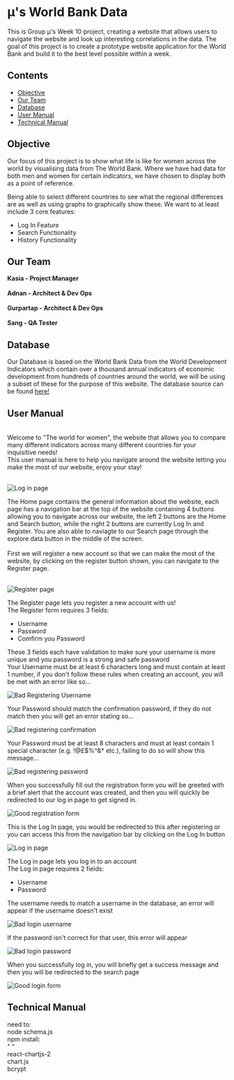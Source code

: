 # μ's World Bank Data

This is Group μ's Week 10 project, creating a website that allows users to navigate the website and look up interesting correlations in the data. 
The goal of this project is to create a prototype website application for the World Bank and build it to the best level possible within a week. 


## Contents

 - [Objective](#Objective)
 - [Our Team](#Our-Team)
 - [Database](#Database)
 - [User Manual](#User-Manual)
 - [Technical Manual](#Technical-Manual)


## Objective

Our focus of this project is to show what life is like for women across the world by visualising data from The World Bank. Where we have had data for both men and women for certain indicators, we have chosen to display both as a point of reference. 

Being able to select different countries to see what the regional differences are as well as using graphs to graphically show these. 
We want to at least include 3 core features:
 - Log In Feature
 - Search Functionality
 - History Functionality

## Our Team

**Kasia - Project Manager**<br />
<br />
**Adnan - Architect & Dev Ops**<br />
<br />
**Gurpartap - Architect & Dev Ops**<br />
<br />
**Sang - QA Tester**<br />

## Database

Our Database is based on the World Bank Data from the World Development Indicators which contain over a thousand annual indicators of
economic development from hundreds of countries around the world, we will be using a subset of these for the purpose of this website.
The database source can be found [here!](https://www.kaggle.com/kaggle/world-development-indicators)

## User Manual

<br />
Welcome to "The world for women", the website that allows you to compare many different indicators across many different countries for your inquisitive needs!
<br />
This user manual is here to help you navigate around the website letting you make the most of our website, enjoy your stay! 
<br /><br />

![Log in page](https://github.com/gsinghlak12/worldbank/blob/main/User_Manual_images/01-HomePage.png)

The Home page contains the general information about the website, each page has a navigation bar at the top of the website containing 4 buttons allowing you to navigate across our website, the left 2 buttons are the Home and Search button, while the right 2 buttons are currently Log In and Register. You are also able to naviagte to our Search page through the explore data button in the middle of the screen.<br /><br />
First we will register a new account so that we can make the most of the website, by clicking on the register button shown, you can navigate to the Register page. <br /><br />

![Register page](https://github.com/gsinghlak12/worldbank/blob/main/User_Manual_images/02-RegisterPage.png)

The Register page lets you register a new account with us!<br />
The Register form requires 3 fields:

- Username
- Password
- Comfirm you Password

These 3 fields each have validation to make sure your username is more unique and you password is a strong and safe password <br/>
Your Username must be at least 6 characters long and must contain at least 1 number, if you don't follow these rules when creating an account, you will be met with an error like so...

![Bad Registering Username](https://github.com/gsinghlak12/worldbank/blob/main/User_Manual_images/03-BadUsername.jpeg)

Your Password should match the confirmation password, if they do not match then you will get an error stating so...

![Bad registering confirmation](https://github.com/gsinghlak12/worldbank/blob/main/User_Manual_images/04-BadConformation.jpeg)

Your Password must be at least 8 characters and must at least contain 1 special character (e.g. !@£$%^&* etc.), failing to do so will show this message...

![Bad registering password](https://github.com/gsinghlak12/worldbank/blob/main/User_Manual_images/05-BadPassword.jpeg)

When you successfully fill out the registration form you will be greeted with a brief alert that the account was created, and then you will quickly be redirected to our log in page to get signed in.

![Good registration form](https://github.com/gsinghlak12/worldbank/blob/main/User_Manual_images/06-SuccessRegister.jpeg)

This is the Log In page, you would be redirected to this after registering or you can access this from the navigation bar by clicking on the Log In button

![Log in page](https://github.com/gsinghlak12/worldbank/blob/main/User_Manual_images/07-LoginPage.png)

The Log in page lets you log in to an account <br />
The Log in page requires 2 fields:

- Username
- Password

The username needs to match a username in the database, an error will appear if the username doesn't exist

![Bad login username](https://github.com/gsinghlak12/worldbank/blob/main/User_Manual_images/08-BadLogUser.jpeg)

If the password isn't correct for that user, this error will appear

![Bad login password](https://github.com/gsinghlak12/worldbank/blob/main/User_Manual_images/09-BadLogPass.jpeg)

When you successfully log in, you will briefly get a success message and then you will be redirected to the search page

![Good login form](https://github.com/gsinghlak12/worldbank/blob/main/User_Manual_images/10-SuccessLog.jpeg)





## Technical Manual


need to: <br />
node schema.js <br />
npm install: <br />
"     " <br />
react-chartjs-2 <br />
chart.js <br />
bcrypt <br />




